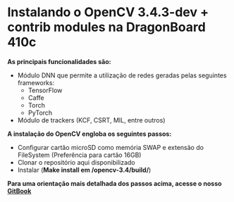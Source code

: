# Instalando o OpenCV 3.4.3-dev + contrib modules na DragonBoard 410c

**As principais funcionalidades são:**

- Módulo DNN que permite a utilização de redes geradas pelas seguintes frameworks: 
  - TensorFlow
  - Caffe
  - Torch
  - PyTorch
- Módulo de trackers (KCF, CSRT, MIL, entre outros)

**A instalação do OpenCV engloba os seguintes passos:**
- Configurar cartão microSD como memória SWAP e extensão do FileSystem (Preferência para cartão 16GB)
- Clonar o repositório aqui disponibilizado
- Instalar (**Make install em /opencv-3.4/build/**)

**Para uma orientação mais detalhada dos passos acima, acesse o nosso [GitBook](https://facens.gitbook.io/qualcomm-iot-reference-center/)**
